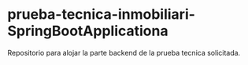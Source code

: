 # prueba-tecnica-inmobiliari-SpringBootApplicationa
Repositorio para alojar la parte backend de la prueba tecnica solicitada.
